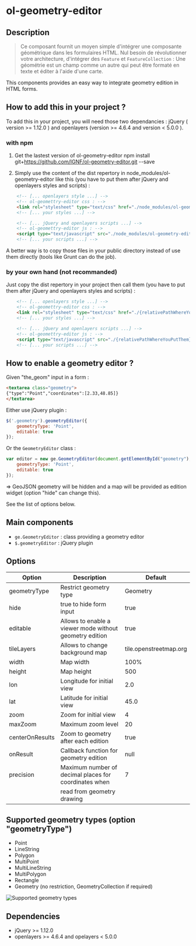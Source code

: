# ol-geometry-editor

## Description

> Ce composant fournit un moyen simple d'intégrer une composante géométrique dans les formulaires HTML.
> Nul besoin de révolutionner votre architecture, d'intégrer des `Feature` et `FeatureCollection` :
> Une géométrie est un champ comme un autre qui peut être formaté en texte et éditer à l'aide d'une carte.

This components provides an easy way to integrate geometry edition in HTML forms.


## How to add this in your project ?

To add this in your project, you will need those two dependancies : jQuery ( version >= 1.12.0 ) and openlayers (version >= 4.6.4 and version < 5.0.0 ).

### with npm

1. Get the lastest version of ol-geometry-editor
npm install git+https://github.com/IGNF/ol-geometry-editor.git --save


2. Simply use the content of the dist repertory in node_modules/ol-geometry-editor like this (you have to put them after jQuery and openlayers styles and scripts) :
```html
    <!-- [... openlayers style ...] -->
    <!-- ol-geomettry-editor css : -->
    <link rel="stylesheet" type="text/css" href="./node_modules/ol-geometry-editor/dist/ol-geometry-editor.min.css" />
    <!-- [... your styles ...] -->

    <!-- [... jQuery and openlayers scripts ...] -->
    <!-- ol-geomettry-editor js : -->
    <script type="text/javascript" src="./node_modules/ol-geometry-editor/dist/ol-geometry-editor.min.js"></script>
    <!-- [... your scripts ...] -->
```
A better way is to copy those files in your public directory instead of use them directly (tools like Grunt can do the job).

### by your own hand (not recommanded)
Just copy the dist repertory in your project then call them (you have to put them after jQuery and openlayers styles and scripts) :
```html
    <!-- [... openlayers style ...] -->
    <!-- ol-geomettry-editor css : -->
    <link rel="stylesheet" type="text/css" href="./{relativePathWhereYouPutThem}/dist/ol-geometry-editor.min.css" />
    <!-- [... your styles ...] -->

    <!-- [... jQuery and openlayers scripts ...] -->
    <!-- ol-geomettry-editor js : -->
    <script type="text/javascript" src="./{relativePathWhereYouPutThem}/dist/ol-geometry-editor.min.js"></script>
    <!-- [... your scripts ...] -->
```

## How to enable a geometry editor ?

Given "the_geom" input in a form :

```html
<textarea class="geometry">
{"type":"Point","coordinates":[2.33,48.85]}
</textarea>
```

Either use jQuery plugin :

```javascript
$('.geometry').geometryEditor({
    geometryType: 'Point',
    editable: true
});
```

Or the `GeometryEditor` class :

```javascript
var editor = new ge.GeometryEditor(document.getElementById("geometry"), {
    geometryType: 'Point',
    editable: true
});
```

=> GeoJSON geometry will be hidden and a map will be provided as edition widget (option "hide" can change this).

See the list of options below.


## Main components

* `ge.GeometryEditor` : class providing a geometry editor
* `$.geometryEditor` : jQuery plugin


## Options

| Option          | Description                                             | Default                |
|-----------------|---------------------------------------------------------|------------------------|
| geometryType    | Restrict geometry type                                  | Geometry               |
| hide            | true to hide form input                                 | true                   |
| editable        | Allows to enable a viewer mode without geometry edition | true                   |
| tileLayers      | Allows to change background map                         | tile.openstreetmap.org |
| width           | Map width                                               | 100%                   |
| height          | Map height                                              | 500                    |
| lon             | Longitude for initial view                              | 2.0                    |
| lat             | Latitude for initial view                               | 45.0                   |
| zoom            | Zoom for initial view                                   | 4                      |
| maxZoom         | Maximum zoom level                                      | 20                     |
| centerOnResults | Zoom to geometry after each edition                     | true                   |
| onResult        | Callback function for geometry edition                  | null                   |
| precision       | Maximum number of decimal places for coordinates when   | 7                      |
|                 | read from geometry drawing                              |                        |

## Supported geometry types (option "geometryType")

* Point
* LineString
* Polygon
* MultiPoint
* MultiLineString
* MultiPolygon
* Rectangle
* Geometry (no restriction, GeometryCollection if required)

![Supported geometry types](doc/geometry-types.png)

## Dependencies

* jQuery >= 1.12.0
* openlayers >= 4.6.4 and opelayers < 5.0.0


